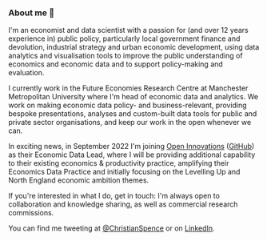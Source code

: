 ### About me 👋

I'm an economist and data scientist with a passion for (and over 12 years experience in) public policy, particularly local government finance and devolution, industrial strategy and urban economic development, using data analytics and visualisation tools to improve the public understanding of economics and economic data and to support policy-making and evaluation.

I currently work in the Future Economies Research Centre at Manchester Metropolitan University where I'm head of economic data and analytics. We work on making economic data policy- and business-relevant, providing bespoke presentations, analyses and custom-built data tools for public and private sector organisations, and keep our work in the open whenever we can.

In exciting news, in September 2022 I'm joining [Open Innovations](https://open-innovations.org) ([GitHub](https://github.com/open-innovations)) as their Economic Data Lead, where I will be providing additional capability to their existing economics & productivity practice, amplifying their Economics Data Practice and initially focusing on the Levelling Up and North England economic ambition themes.

If you're interested in what I do, get in touch: I'm always open to collaboration and knowledge sharing, as well as commercial research commissions.

You can find me tweeting at [@ChristianSpence](https://twitter.com/ChristianSpence) or on [LinkedIn](https://www.linkedin.com/in/christianspence).
<!--
**christianspence/christianspence** is a ✨ _special_ ✨ repository because its `README.md` (this file) appears on your GitHub profile.

Here are some ideas to get you started:

- 🔭 I’m currently working on ...
- 🌱 I’m currently learning ...
- 👯 I’m looking to collaborate on ...
- 🤔 I’m looking for help with ...
- 💬 Ask me about ...
- 📫 How to reach me: ...
- 😄 Pronouns: ...
- ⚡ Fun fact: ...
-->
